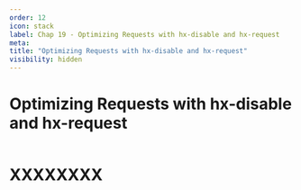 ```yaml
---
order: 12
icon: stack
label: Chap 19 - Optimizing Requests with hx-disable and hx-request
meta:
title: "Optimizing Requests with hx-disable and hx-request"
visibility: hidden
---
```

# Optimizing Requests with hx-disable and hx-request

![]()

# XXXXXXXX

